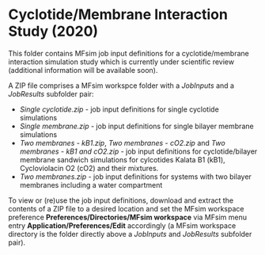 # Cyclotide/Membrane Interaction Study (2020)

This folder contains MFsim job input definitions for a cyclotide/membrane interaction simulation study which is currently under scientific review (additional information will be available soon). 

A ZIP file comprises a MFsim workspce folder with a *JobInputs* and a *JobResults* subfolder pair: 

- *Single cyclotide.zip* - job input definitions for single cyclotide simulations
- *Single membrane.zip* - job input definitions for single bilayer membrane simulations
- *Two membranes - kB1.zip*, *Two membranes - cO2.zip* and *Two membranes - kB1 and cO2.zip* - job input definitions for cyclotide/bilayer membrane sandwich simulations for cylcotides Kalata B1 (kB1), Cycloviolacin O2 (cO2) and their mixtures.
- *Two membranes.zip* - job input definitions for systems with two bilayer membranes including a water compartment

To view or (re)use the job input definitions, download and extract the contents of a ZIP file to a desired location and set the MFsim workspace preference **Preferences/Directories/MFsim workspace** via MFsim menu entry **Application/Preferences/Edit** accordingly (a MFsim workspace directory is the folder directly above a *JobInputs* and *JobResults* subfolder pair).